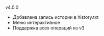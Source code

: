 v4.0.0
- Добавлена запись истории в history.txt
- Меню интерактивное
- Поддержка всех операций из v3
